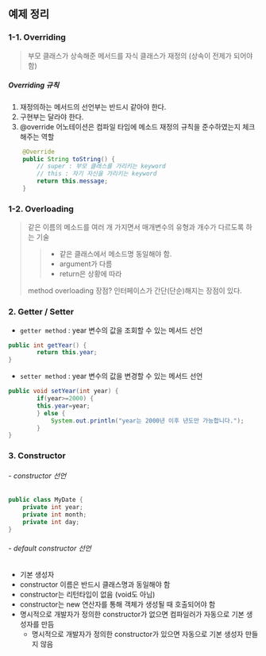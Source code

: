 ## 예제 정리

### 1-1. Overriding

> 부모 클래스가 상속해준 메서드를 자식 클래스가 재정의 (상속이 전제가 되어야 함)

##### Overriding 규칙

1. 재정의하는 메서드의 선언부는 반드시 같아야 한다. 
2. 구현부는 달라야 한다. 
3. @override 어노테이션은 컴파일 타임에 메소드 재정의 규칙을 준수하였는지 체크해주는 역할

```java
	@Override
	public String toString() {
		// super : 부모 클래스를 가리키는 keyword
		// this : 자기 자신을 가리키는 keyword
		return this.message;
	}
```



### 1-2. Overloading

> 같은 이름의 메소드를 여러 개 가지면서 매개변수의 유형과 개수가 다르도록 하는 기술
>
> > - 같은 클래스에서 메소드명 동일해야 함.
> > - argument가 다름
> > - return은 상황에 따라 
>
> method overloading 장점?  인터페이스가 간단(단순)해지는 장점이 있다. 



### 2. Getter / Setter

- `getter method` : year 변수의 값을 조회할 수 있는 메서드 선언

```java
public int getYear() {
		return this.year;
}
```

- `setter method` : year 변수의 값을 변경할 수 있는 메서드 선언

```java
public void setYear(int year) {
		if(year>=2000) {
		this.year=year;
		} else {
			System.out.println("year는 2000년 이후 년도만 가능합니다.");
		}
}
```



### 3. Constructor

###### - constructor 선언

```java
public class MyDate {
	private int year;			
	private int month;
	private int day;
}
```



###### - default constructor 선언

- 기본 생성자
- constructor 이름은 반드시 클래스명과 동일해야 함
- constructor는 리턴타입이 없음 (void도 아님)
- constructor는 new 연산자를 통해 객체가 생성될 때 호출되어야 함
- 명시적으로 개발자가 정의한 constructor가 없으면 컴파일러가 자동으로 기본 생성자를 만듬
  - 명시적으로 개발자가 정의한 constructor가 있으면 자동으로 기본 생성자 만들지 않음


